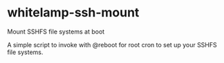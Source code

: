 # whitelamp-ssh-mount
Mount SSHFS file systems at boot

A simple script to invoke with @reboot for root cron to set up your SSHFS file systems.
